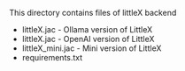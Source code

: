 This directory contains files of littleX backend
* littleX.jac - Ollama version of LittleX
* littleX.jac - OpenAI version of LittleX
* littleX_mini.jac - Mini version of LittleX
* requirements.txt 
